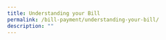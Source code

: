 ```yaml
---
title: Understanding your Bill
permalink: /bill-payment/understanding-your-bill/
description: ""
---
```

